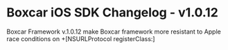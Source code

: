 
# Boxcar iOS SDK Changelog - v1.0.12

Boxcar Framework v.1.0.12 make Boxcar framework more resistant to Apple race conditions on +[NSURLProtocol registerClass:]

